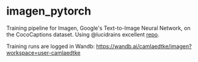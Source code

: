 # imagen_pytorch

Training pipeline for Imagen, Google's Text-to-Image Neural Network, on the CocoCaptions dataset. Using @lucidrains excellent [repo](https://github.com/lucidrains/imagen-pytorch). 

Training runs are logged in Wandb: https://wandb.ai/camlaedtke/imagen?workspace=user-camlaedtke